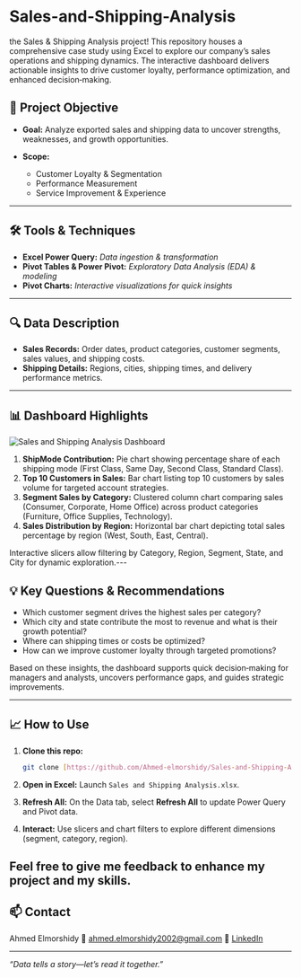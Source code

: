 # Sales-and-Shipping-Analysis
the Sales & Shipping Analysis project! This repository houses a comprehensive case study using Excel to explore our company’s sales operations and shipping dynamics. The interactive dashboard delivers actionable insights to drive customer loyalty, performance optimization, and enhanced decision‑making.

## 🚀 Project Objective

* **Goal:** Analyze exported sales and shipping data to uncover strengths, weaknesses, and growth opportunities.
* **Scope:**

  * Customer Loyalty & Segmentation
  * Performance Measurement
  * Service Improvement & Experience

---

## 🛠 Tools & Techniques

* **Excel Power Query:** *Data ingestion & transformation*
* **Pivot Tables & Power Pivot:** *Exploratory Data Analysis (EDA) & modeling*
* **Pivot Charts:** *Interactive visualizations for quick insights*

---

## 🔍 Data Description

* **Sales Records:** Order dates, product categories, customer segments, sales values, and shipping costs.
* **Shipping Details:** Regions, cities, shipping times, and delivery performance metrics.

---

## 📊 Dashboard Highlights

![Sales and Shipping Analysis Dashboard](https://github.com/user-attachments/assets/e9193d8f-92a6-4404-a8a4-e0ded8acb72f)


1. **ShipMode Contribution:** Pie chart showing percentage share of each shipping mode (First Class, Same Day, Second Class, Standard Class).
2. **Top 10 Customers in Sales:** Bar chart listing top 10 customers by sales volume for targeted account strategies.
3. **Segment Sales by Category:** Clustered column chart comparing sales (Consumer, Corporate, Home Office) across product categories (Furniture, Office Supplies, Technology).
4. **Sales Distribution by Region:** Horizontal bar chart depicting total sales percentage by region (West, South, East, Central).

Interactive slicers allow filtering by Category, Region, Segment, State, and City for dynamic exploration.---

## 💡 Key Questions & Recommendations

* Which customer segment drives the highest sales per category?
* Which city and state contribute the most to revenue and what is their growth potential?
* Where can shipping times or costs be optimized?
* How can we improve customer loyalty through targeted promotions?

Based on these insights, the dashboard supports quick decision‑making for managers and analysts, uncovers performance gaps, and guides strategic improvements.

---

## 📈 How to Use

1. **Clone this repo:**

   ```bash
   git clone [https://github.com/Ahmed-elmorshidy/Sales-and-Shipping-Analysis]
   ```
2. **Open in Excel:** Launch `Sales and Shipping Analysis.xlsx`.
3. **Refresh All:** On the Data tab, select **Refresh All** to update Power Query and Pivot data.
4. **Interact:** Use slicers and chart filters to explore different dimensions (segment, category, region).

Feel free to give me feedback to enhance my project and my skills.
---

## 📫 Contact

Ahmed Elmorshidy
📧 [ahmed.elmorshidy2002@gmail.com](mailto:ahmed.elmorshidy2002@gmail.com)
🔗 [LinkedIn](https://linkedin.com/in/ahmed-elmorshidy-6551011bb)

---

*“Data tells a story—let’s read it together.”*
